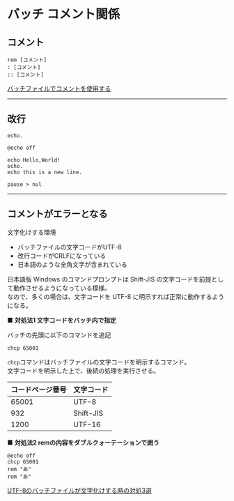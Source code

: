 # バッチ コメント関係

## コメント

``` batch
rem [コメント]
: [コメント]
:: [コメント]
```

[バッチファイルでコメントを使用する](https://jj-blues.com/cms/wantto-usecommentout/)  

---

## 改行

`echo.`

``` batch
@echo off

echo Hello,World!
echo.
echo this is a new line.

pause > nul
```

---

## コメントがエラーとなる

文字化けする環境  

- バッチファイルの文字コードがUTF-8  
- 改行コードがCRLFになっている  
- 日本語のような全角文字が含まれている  

日本語版 Windows のコマンドプロンプトは Shift-JIS の文字コードを前提として動作させるようになっている模様。  
なので、多くの場合は、文字コードを UTF-8 に明示すれば正常に動作するようになる。  

■ **対処法1 文字コードをバッチ内で指定**

バッチの先頭に以下のコマンドを追記

`chcp 65001`

`chcp`コマンドはバッチファイルの文字コードを明示するコマンド。  
文字コードを明示した上で、後続の処理を実行させる。  

|コードページ番号|文字コード|
|---|---|
|65001 | UTF-8     |
|932   | Shift-JIS |
|1200  | UTF-16    |

■ **対処法2 remの内容をダブルクォーテーションで囲う**

``` batch
@echo off
chcp 65001
rem "あ"
rem "あ"
```

[UTF-8のバッチファイルが文字化けする時の対処3選](https://nayutari.com/batch-utf8)  
